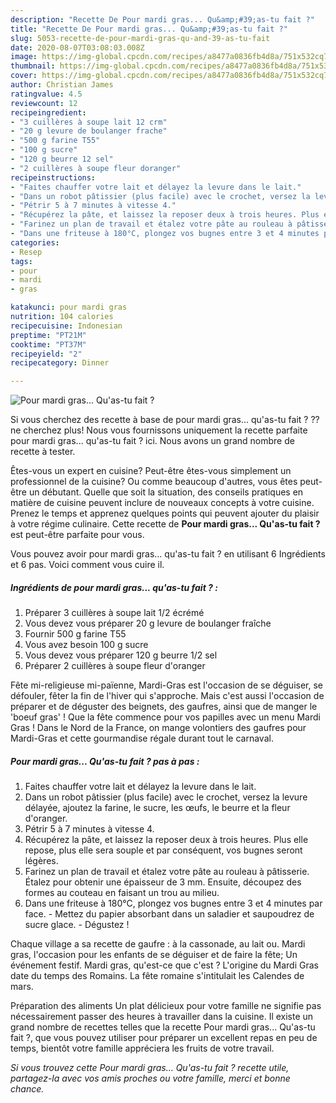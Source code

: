 ```yaml
---
description: "Recette De Pour mardi gras... Qu&amp;#39;as-tu fait ?"
title: "Recette De Pour mardi gras... Qu&amp;#39;as-tu fait ?"
slug: 5053-recette-de-pour-mardi-gras-qu-and-39-as-tu-fait
date: 2020-08-07T03:08:03.008Z
image: https://img-global.cpcdn.com/recipes/a8477a0836fb4d8a/751x532cq70/pour-mardi-gras-quas-tu-fait-photo-principale-de-la-recette.jpg
thumbnail: https://img-global.cpcdn.com/recipes/a8477a0836fb4d8a/751x532cq70/pour-mardi-gras-quas-tu-fait-photo-principale-de-la-recette.jpg
cover: https://img-global.cpcdn.com/recipes/a8477a0836fb4d8a/751x532cq70/pour-mardi-gras-quas-tu-fait-photo-principale-de-la-recette.jpg
author: Christian James
ratingvalue: 4.5
reviewcount: 12
recipeingredient:
- "3 cuillères à soupe lait 12 crm"
- "20 g levure de boulanger frache"
- "500 g farine T55"
- "100 g sucre"
- "120 g beurre 12 sel"
- "2 cuillères à soupe fleur doranger"
recipeinstructions:
- "Faites chauffer votre lait et délayez la levure dans le lait."
- "Dans un robot pâtissier (plus facile) avec le crochet, versez la levure délayée, ajoutez la farine, le sucre, les œufs, le beurre et la fleur d&#39;oranger."
- "Pétrir 5 à 7 minutes à vitesse 4."
- "Récupérez la pâte, et laissez la reposer deux à trois heures. Plus elle repose, plus elle sera souple et par conséquent, vos bugnes seront légères."
- "Farinez un plan de travail et étalez votre pâte au rouleau à pâtisserie. Étalez pour obtenir une épaisseur de 3 mm. Ensuite, découpez des formes au couteau en faisant un trou au milieu."
- "Dans une friteuse à 180°C, plongez vos bugnes entre 3 et 4 minutes par face. Mettez du papier absorbant dans un saladier et saupoudrez de sucre glace. Dégustez !"
categories:
- Resep
tags:
- pour
- mardi
- gras

katakunci: pour mardi gras 
nutrition: 104 calories
recipecuisine: Indonesian
preptime: "PT21M"
cooktime: "PT37M"
recipeyield: "2"
recipecategory: Dinner

---
```



![Pour mardi gras... Qu&#39;as-tu fait ?](https://img-global.cpcdn.com/recipes/a8477a0836fb4d8a/751x532cq70/pour-mardi-gras-quas-tu-fait-photo-principale-de-la-recette.jpg)

Si vous cherchez des recette à base de pour mardi gras... qu&#39;as-tu fait ? ?? ne cherchez plus! Nous vous fournissons uniquement la recette parfaite pour mardi gras... qu&#39;as-tu fait ? ici. Nous avons un grand nombre de recette à tester.

Êtes-vous un expert en cuisine? Peut-être êtes-vous simplement un professionnel de la cuisine? Ou comme beaucoup d'autres, vous êtes peut-être un débutant. Quelle que soit la situation, des conseils pratiques en matière de cuisine peuvent inclure de nouveaux concepts à votre cuisine. Prenez le temps et apprenez quelques points qui peuvent ajouter du plaisir à votre régime culinaire. Cette recette de <strong> Pour mardi gras... Qu&#39;as-tu fait ? </strong> est peut-être parfaite pour vous.

<!--inarticleads1-->

Vous pouvez avoir pour mardi gras... qu&#39;as-tu fait ? en utilisant 6 Ingrédients et 6 pas. Voici comment vous cuire il.

##### Ingrédients de pour mardi gras... qu&#39;as-tu fait ? :

1. Préparer 3 cuillères à soupe lait 1/2 écrémé
1. Vous devez vous préparer 20 g levure de boulanger fraîche
1. Fournir 500 g farine T55
1. Vous avez besoin 100 g sucre
1. Vous devez vous préparer 120 g beurre 1/2 sel
1. Préparer 2 cuillères à soupe fleur d&#39;oranger


Fête mi-religieuse mi-païenne, Mardi-Gras est l&#39;occasion de se déguiser, se défouler, fêter la fin de l&#39;hiver qui s&#39;approche. Mais c&#39;est aussi l&#39;occasion de préparer et de déguster des beignets, des gaufres, ainsi que de manger le &#39;boeuf gras&#39; ! Que la fête commence pour vos papilles avec un menu Mardi Gras ! Dans le Nord de la France, on mange volontiers des gaufres pour Mardi-Gras et cette gourmandise régale durant tout le carnaval. 

<!--inarticleads2-->

##### Pour mardi gras... Qu&#39;as-tu fait ? pas à pas :

1. Faites chauffer votre lait et délayez la levure dans le lait.
1. Dans un robot pâtissier (plus facile) avec le crochet, versez la levure délayée, ajoutez la farine, le sucre, les œufs, le beurre et la fleur d&#39;oranger.
1. Pétrir 5 à 7 minutes à vitesse 4.
1. Récupérez la pâte, et laissez la reposer deux à trois heures. Plus elle repose, plus elle sera souple et par conséquent, vos bugnes seront légères.
1. Farinez un plan de travail et étalez votre pâte au rouleau à pâtisserie. Étalez pour obtenir une épaisseur de 3 mm. Ensuite, découpez des formes au couteau en faisant un trou au milieu.
1. Dans une friteuse à 180°C, plongez vos bugnes entre 3 et 4 minutes par face. - Mettez du papier absorbant dans un saladier et saupoudrez de sucre glace. - Dégustez !


Chaque village a sa recette de gaufre : à la cassonade, au lait ou. Mardi gras, l&#39;occasion pour les enfants de se déguiser et de faire la fête; Un événement festif. Mardi gras, qu&#39;est-ce que c&#39;est ? L&#39;origine du Mardi Gras date du temps des Romains. La fête romaine s&#39;intitulait les Calendes de mars. 

<!--inarticleads1-->

<p>
Préparation des aliments Un plat délicieux pour votre famille ne signifie pas nécessairement passer des heures à travailler dans la cuisine. Il existe un grand nombre de recettes telles que la recette Pour mardi gras... Qu&#39;as-tu fait ?, que vous pouvez utiliser pour préparer un excellent repas en peu de temps, bientôt votre famille appréciera les fruits de votre travail.
</p>

<p>
<i>Si vous trouvez cette Pour mardi gras... Qu&#39;as-tu fait ? recette utile, partagez-la avec vos amis proches ou votre famille, merci et bonne chance.</i>
</p>
